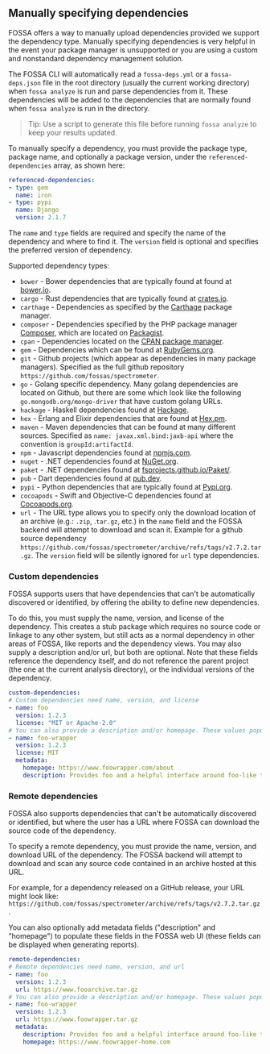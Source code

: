 <!-- referenced, custom, and remote (anything where we "add a dep that isn't there") -->

## Manually specifying dependencies

FOSSA offers a way to manually upload dependencies provided we support the dependency type. Manually specifying dependencies is very helpful in the event your package manager is unsupported or you are using a custom and nonstandard dependency management solution.

The FOSSA CLI will automatically read a `fossa-deps.yml` or a `fossa-deps.json` file in the root directory (usually the current working directory) when `fossa analyze` is run and parse dependencies from it. These dependencies will be added to the dependencies that are normally found when `fossa analyze` is run in the directory.

> Tip: Use a script to generate this file before running `fossa analyze` to keep your results updated.

To manually specify a dependency, you must provide the package type, package name, and optionally a package version, under the `referenced-dependencies` array, as shown here:

```yaml
referenced-dependencies:
- type: gem
  name: iron
- type: pypi
  name: Django
  version: 2.1.7
```

The `name` and `type` fields are required and specify the name of the dependency and where to find it. The `version` field is optional and specifies the preferred version of dependency.

Supported dependency types:

- `bower` - Bower dependencies that are typically found at found at [bower.io](https://registry.bower.io).
- `cargo` - Rust dependencies that are typically found at [crates.io](https://crates.io/).
- `carthage` - Dependencies as specified by the [Carthage](https://github.com/Carthage/Carthage) package manager.
- `composer` - Dependencies specified by the PHP package manager [Composer](https://getcomposer.org/), which are located on [Packagist](https://packagist.org/).
- `cpan` - Dependencies located on the [CPAN package manager](https://www.cpan.org/).
- `gem` - Dependencies which can be found at [RubyGems.org](https://rubygems.org/).
- `git` - Github projects (which appear as dependencies in many package managers). Specified as the full github repository `https://github.com/fossas/spectrometer`.
- `go` - Golang specific dependency. Many golang dependencies are located on Github, but there are some which look like the following `go.mongodb.org/mongo-driver` that have custom golang URLs.
- `hackage` - Haskell dependencies found at [Hackage](https://hackage.haskell.org/).
- `hex` - Erlang and Elixir dependencies that are found at [Hex.pm](https://hex.pm/).
- `maven` - Maven dependencies that can be found at many different sources. Specified as `name: javax.xml.bind:jaxb-api` where the convention is `groupId:artifactId`.
- `npm` - Javascript dependencies found at [npmjs.com](https://www.npmjs.com/).
- `nuget` - .NET dependencies found at [NuGet.org](https://www.nuget.org/).
- `paket` - .NET dependencies found at [fsprojects.github.io/Paket/](https://fsprojects.github.io/Paket/).
- `pub` - Dart dependencies found at [pub.dev](https://www.pub.dev/).
- `pypi` - Python dependencies that are typically found at [Pypi.org](https://pypi.org/).
- `cocoapods` - Swift and Objective-C dependencies found at [Cocoapods.org](https://cocoapods.org/).
- `url` - The URL type allows you to specify only the download location of an archive (e.g.: `.zip`, .`tar.gz`, etc.) in the `name` field and the FOSSA backend will attempt to download and scan it. Example for a github source dependency `https://github.com/fossas/spectrometer/archive/refs/tags/v2.7.2.tar.gz`. The `version` field will be silently ignored for `url` type dependencies.

### Custom dependencies

FOSSA supports users that have dependencies that can't be automatically discovered or identified, by offering the ability to define new dependencies.

To do this, you must supply the name, version, and license of the dependency.  This creates a stub package which requires no source code or linkage to any other system, but still acts as a normal dependency in other areas of FOSSA, like reports and the dependency views.
You may also supply a description and/or url, but both are optional.  Note that these fields reference the dependency itself, and do not reference the parent project (the one at the current analysis directory), or the individual versions of the dependency.

```yaml
custom-dependencies:
# Custom dependencies need name, version, and license
- name: foo
  version: 1.2.3
  license: "MIT or Apache-2.0"
# You can also provide a description and/or homepage. These values populate metadata fields in reports in the FOSSA web UI.
- name: foo-wrapper
  version: 1.2.3
  license: MIT
  metadata:
    homepage: https://www.foowrapper.com/about
    description: Provides foo and a helpful interface around foo-like tasks.
```

### Remote dependencies

FOSSA also supports dependencies that can't be automatically discovered or identified, but where the user has a URL where FOSSA can download the source code of the dependency.

To specify a remote dependency, you must provide the name, version, and download URL of the dependency. The FOSSA backend will attempt to download and scan any source code contained in an archive hosted at this URL.

For example, for a dependency released on a GitHub release, your URL might look like: `https://github.com/fossas/spectrometer/archive/refs/tags/v2.7.2.tar.gz`.

You can also optionally add metadata fields ("description" and "homepage") to populate these fields in the FOSSA web UI (these fields can be displayed when generating reports).

```yaml
remote-dependencies:
# Remote dependencies need name, version, and url
- name: foo
  version: 1.2.3
  url: https://www.fooarchive.tar.gz
# You can also provide a description and/or homepage. These values populate metadata fields in reports in the FOSSA web UI.
- name: foo-wrapper
  version: 1.2.3
  url: https://www.foowrapper.tar.gz
  metadata:
    description: Provides foo and a helpful interface around foo-like tasks.
    homepage: https://www.foowrapper-home.com
```
